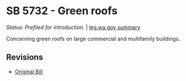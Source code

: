 # SB 5732 - Green roofs
*Status: Prefiled for introduction.* | [leg.wa.gov summary](https://app.leg.wa.gov/billsummary?BillNumber=5732&Year=2021)

Concerning green roofs on large commercial and multifamily buildings.

## Revisions
* [Original Bill](1/)